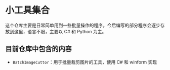 # 小工具集合

这个仓库主要是日常简单用到一些批量操作的程序。今后编写的部分程序会逐步存放到这里，语言不限，主要以 C# 和 Python 为主。

## 目前仓库中包含的内容

* `BatchImageCuttor`：用于批量裁剪图片的工具，使用 C# 和 winform 实现

